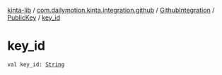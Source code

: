 [kinta-lib](../../../index.md) / [com.dailymotion.kinta.integration.github](../../index.md) / [GithubIntegration](../index.md) / [PublicKey](index.md) / [key_id](./key_id.md)

# key_id

`val key_id: `[`String`](https://kotlinlang.org/api/latest/jvm/stdlib/kotlin/-string/index.html)